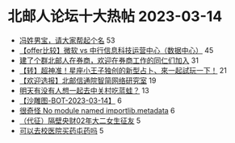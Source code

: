 # 北邮人论坛十大热帖 2023-03-14

- [冯姓男宝，请大家帮起个名](https://bbs.byr.cn/article/Talking/6381805) 53
- [【offer比较】微软 vs 中行信息科技运营中心（数据中心）](https://bbs.byr.cn/article/Job/2186662) 45
- [建了个群北邮人在券商，欢迎在券商工作的同仁们加入](https://bbs.byr.cn/article/WorkLife/1197111) 31
- [【转】超神准！星座小王子独创的新型占卜、來一起試玩一下！](https://bbs.byr.cn/article/Constellations/326533) 21
- [【欢迎选报】北邮信通院智简网络研究室](https://bbs.byr.cn/article/AimGraduate/1222533) 19
- [明天有没有人想一起去中关村吃蓝蛙？](https://bbs.byr.cn/article/Food/523343) 13
- [【沙雕图-BOT-2023-03-14】](https://bbs.byr.cn/article/Picture/3337947) 6
- [很奇怪 No module named importlib.metadata](https://bbs.byr.cn/article/Python/26267) 6
- [（代征）隔壁央财02年大二女生征友](https://bbs.byr.cn/article/Friends/2037449) 5
- [可以去校医院买药屯药吗](https://bbs.byr.cn/article/Health/230595) 5


